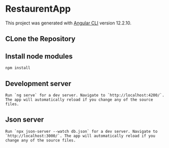 # RestaurentApp

This project was generated with [Angular CLI](https://github.com/angular/angular-cli) version 12.2.10.

## CLone the Repository

## Install node modules

```
npm install

```

## Development server

```
Run `ng serve` for a dev server. Navigate to `http://localhost:4200/`. The app will automatically reload if you change any of the source files.
```

## Json server

```
Run `npx json-server --watch db.json` for a dev server. Navigate to `http://localhost:3000/`. The app will automatically reload if you change any of the source files.
```
